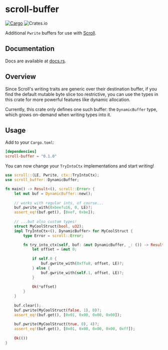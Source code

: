 # scroll-buffer
[![Cargo](https://github.com/nickbclifford/scroll-buffer/actions/workflows/cargo.yml/badge.svg)](https://github.com/nickbclifford/scroll-buffer/actions/workflows/cargo.yml)
![Crates.io](https://img.shields.io/crates/v/scroll-buffer)

Additional `Pwrite` buffers for use with [Scroll](https://github.com/m4b/scroll).

## Documentation
Docs are available at [docs.rs](https://docs.rs/scroll-buffer/0.1.0/scroll_buffer/).

## Overview
Since Scroll's writing traits are generic over their destination buffer, if you find
the default mutable byte slice too restrictive, you can use the types in this crate
for more powerful features like dynamic allocation.

Currently, this crate only defines one such buffer: the `DynamicBuffer` type, which
grows on-demand when writing types into it.

## Usage
Add to your `Cargo.toml`:
```toml
[dependencies]
scroll-buffer = "0.1.0"
```

You can now change your `TryIntoCtx` implementations and start writing!

```rust
use scroll::{LE, Pwrite, ctx::TryIntoCtx};
use scroll_buffer::DynamicBuffer;

fn main() -> Result<(), scroll::Error> {
    let mut buf = DynamicBuffer::new();
    
    // works with regular ints, of course...
    buf.pwrite_with(0xbeefu16, 0, LE)?;
    assert_eq!(buf.get(), [0xef, 0xbe]);
    
    // ...but also custom types!
    struct MyCoolStruct(bool, u32);
    impl TryIntoCtx<(), DynamicBuffer> for MyCoolStruct {
        type Error = scroll::Error;

        fn try_into_ctx(self, buf: &mut DynamicBuffer, _: ()) -> Result<usize, Self::Error> {
            let offset = &mut 0;
            
            if self.0 {
                buf.gwrite_with(0xffu8, offset, LE)?;
            } else {
                buf.gwrite_with(self.1, offset, LE)?;
            }
            
            Ok(*offset)
        }
    }
    
    buf.clear();
    buf.pwrite(MyCoolStruct(false, 1), 0)?;
    assert_eq!(buf.get(), [0x01, 0x00, 0x00, 0x00]);
    
    buf.pwrite(MyCoolStruct(true, 0), 4)?;
    assert_eq!(buf.get(), [0x01, 0x00, 0x00, 0x00, 0xff]);
    
    Ok(())
}
```
